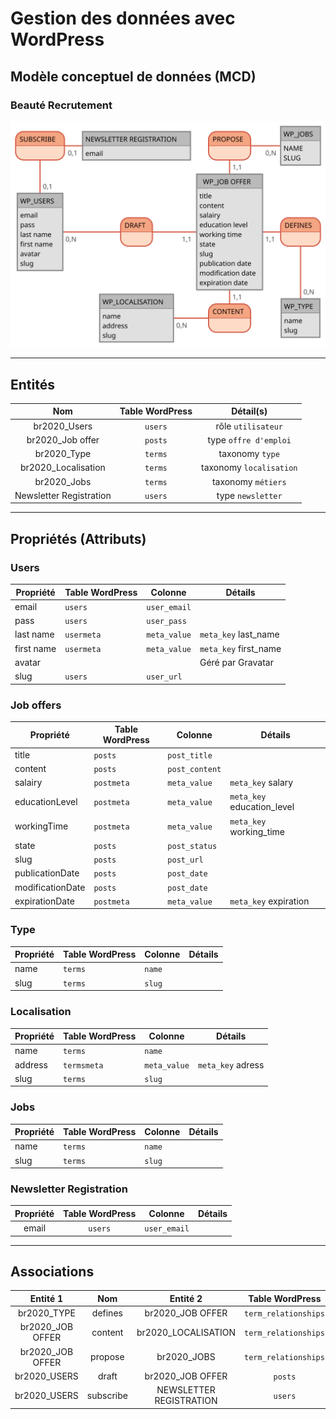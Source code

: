 # Gestion des données avec WordPress

## Modèle conceptuel de données (MCD)

### Beauté Recrutement

![MCD Beauté Recrutement](./beauterecrutement.svg)

---

## Entités

|           Nom               | Table WordPress   |       Détail(s)         |
|:---------------------------:|:-----------------:|:-----------------------:|
| br2020_Users                | `users`           | rôle `utilisateur`      |
| br2020_Job offer            | `posts`           | type `offre d'emploi`   |
| br2020_Type                 | `terms`           | taxonomy `type`         |
| br2020_Localisation         | `terms`           | taxonomy `localisation` |
| br2020_Jobs                 | `terms`           | taxonomy `métiers`      |
| Newsletter Registration     | `users`           | type `newsletter`       |

---

## Propriétés (Attributs)

### Users

| Propriété     | Table WordPress   | Colonne      | Détails               |
|---------------|-------------------|--------------|-----------------------|
| email         | `users`           | `user_email` |                       |
| pass          | `users`           | `user_pass`  |                       |
| last name     | `usermeta`        | `meta_value` | `meta_key` last_name  |
| first name    | `usermeta`        | `meta_value` | `meta_key` first_name |
| avatar        |                   |              | Géré par Gravatar     |
| slug          | `users`           | `user_url`   |                       |

### Job offers

| Propriété         | Table WordPress   | Colonne        | Détails                    |
|-------------------|-------------------|----------------|----------------------------|
| title             | `posts`           | `post_title`   |                            |
| content           | `posts`           | `post_content` |                            |
| salairy           | `postmeta`        | `meta_value`   | `meta_key` salary          |
| educationLevel    | `postmeta`        | `meta_value`   | `meta_key` education_level |
| workingTime       | `postmeta`        | `meta_value`   | `meta_key` working_time    |
| state             | `posts`           | `post_status`  |                            |
| slug              | `posts`           | `post_url`     |                            |
| publicationDate   | `posts`           | `post_date`    |                            |
| modificationDate  | `posts`           | `post_date`    |                            |
| expirationDate    | `postmeta`        | `meta_value`   | `meta_key` expiration      |

### Type

| Propriété | Table WordPress   | Colonne   | Détails |
|-----------|-------------------|-----------|---------|
| name      | `terms`           | `name`    |         |
| slug      | `terms`           | `slug`    |         |

### Localisation

| Propriété      | Table WordPress   | Colonne        | Détails             |
|----------------|-------------------|----------------|---------------------|
| name           | `terms`           | `name`         |                     |
| address        | `termsmeta`       | `meta_value`   | `meta_key` adress   |
| slug           | `terms`           | `slug`         |                     |

### Jobs

| Propriété | Table WordPress   | Colonne   | Détails |
|-----------|-------------------|-----------|---------|
| name      | `terms`           | `name`    |         |
| slug      | `terms`           | `slug`    |         |

### Newsletter Registration

| Propriété | Table WordPress   |   Colonne    | Détails |
|:---------:|:-----------------:|:------------:|---------|
| email     | `users`           | `user_email` |         |

---

## Associations


|   Entité 1       |    Nom      |         Entité 2          |   Table WordPress    | Colonne entité 1 | Colonne entité 2 | Détail(s) |
|:----------------:|:---------:|:---------------------------:|:--------------------:|:----------------:|:----------------:|:---------:|
| br2020_TYPE      | defines   | br2020_JOB OFFER            | `term_relationships` | term_taxonomy_id | object_id        |           |
| br2020_JOB OFFER | content   | br2020_LOCALISATION         | `term_relationships` | object_id        | term_taxonomy_id |           |
| br2020_JOB OFFER | propose   | br2020_JOBS                 | `term_relationships` | object_id        | term_taxonomy_id |           |
| br2020_USERS     | draft     | br2020_JOB OFFER            | `posts`              | post_author      | ID               |           |
| br2020_USERS     | subscribe | NEWSLETTER REGISTRATION     | `users`              | user_email       | ID               |           |